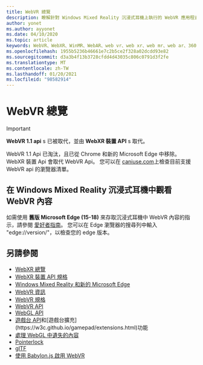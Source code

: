 ```yaml
---
title: WebVR 總覽
description: 瞭解針對 Windows Mixed Reality 沉浸式耳機上執行的 WebVR 應用程式，使用和開發的基本概念。
author: yonet
ms.author: ayyonet
ms.date: 04/10/2020
ms.topic: article
keywords: WebVR、WebXR、WinMR、WebAR、web vr、web xr、web mr、web ar、360、360影片、360影片、360相片、360相片、360內容、沉浸式 web、immersiveweb、IW
ms.openlocfilehash: 1955b5236b46661e7c2b5ce2f328a02dcdd93e82
ms.sourcegitcommit: d3a3b4f13b3728cfdd4d43035c806c0791d3f2fe
ms.translationtype: MT
ms.contentlocale: zh-TW
ms.lasthandoff: 01/20/2021
ms.locfileid: "98582914"
---
```

# <a name="webvr-overview"></a>WebVR 總覽

> [!IMPORTANT]
> **WebVR 1.1 api** s 已被取代，並由 **WebXR 裝置 API** s 取代。

WebVR 1.1 Api 已淘汰，且已從 Chrome 和新的 Microsoft Edge 中移除。 WebXR 裝置 Api 會取代 WebVR Api。 您可以在 [caniuse.com](https://caniuse.com/#search=webvr)上檢查目前支援 WebVR api 的瀏覽器清單。

## <a name="viewing-webvr-content-in-windows-mixed-reality-immersive-headsets"></a>在 Windows Mixed Reality 沉浸式耳機中觀看 WebVR 內容

如需使用 **舊版 Microsoft Edge (15-18)** 來存取沉浸式耳機中 WebVR 內容的指示，請參閱 [愛好者指南](/windows/mixed-reality/enthusiast-guide/webvr)。 您可以在 Edge 瀏覽器的搜尋列中輸入 "edge://version/"，以檢查您的 edge 版本。

## <a name="see-also"></a>另請參閱

* [WebXR 總覽](webxr-overview.md)
* [WebXR 裝置 API 規格](https://immersive-web.github.io/webxr/)
* [Windows Mixed Reality 和新的 Microsoft Edge](/windows/mixed-reality/new-microsoft-edge)
* [WebVR 資訊](https://webvr.info)
* [WebVR 規格](https://w3c.github.io/webvr/)
* [WebVR API](/previous-versions//mt806281(v=vs.85))
* [WebGL API](/previous-versions/windows/internet-explorer/ie-developer/dev-guides/bg182648(v=vs.85))
* [遊戲台 API](https://msdn.microsoft.com/library/dn743630(v=vs.85).aspx)和[遊戲台擴充](https://w3c.github.io/gamepad/extensions.html)功能
* [處理 WebGL 中遺失的內容](https://www.khronos.org/webgl/wiki/HandlingContextLost)
* [Pointerlock](https://www.w3.org/TR/pointerlock/)
* [glTF](https://www.khronos.org/gltf)
* [使用 Babylon.js 啟用 WebVR](/windows/uwp/get-started/adding-webvr-to-a-babylonjs-game)